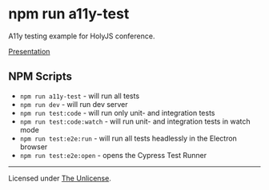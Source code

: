 # npm run a11y-test
A11y testing example for HolyJS conference.

[Presentation](https://github.com/glafirazhur/a11y-test)

## NPM Scripts
* ```npm run a11y-test``` - will run all tests
* ```npm run dev``` - will run dev server
* ```npm run test:code``` - will run only unit- and integration tests
* ```npm run test:code:watch``` - will run unit- and integration tests in watch mode
* ```npm run test:e2e:run``` - will run all tests headlessly in the Electron browser
* ```npm run test:e2e:open``` - opens the Cypress Test Runner

---
Licensed under [The Unlicense](LICENSE.md).
